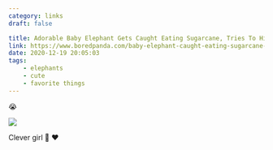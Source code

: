 ```yaml
---
category: links
draft: false

title: Adorable Baby Elephant Gets Caught Eating Sugarcane, Tries To Hide Behind A Narrow Light Pole
link: https://www.boredpanda.com/baby-elephant-caught-eating-sugarcane-hides-behind-pole
date: 2020-12-19 20:05:03
tags:
    - elephants
    - cute
    - favorite things
---
```


😭

![](https://static-log.nikhil.io/misc/b/baby-elephant-light-pole.jpg)

Clever girl 🐘 ♥️
